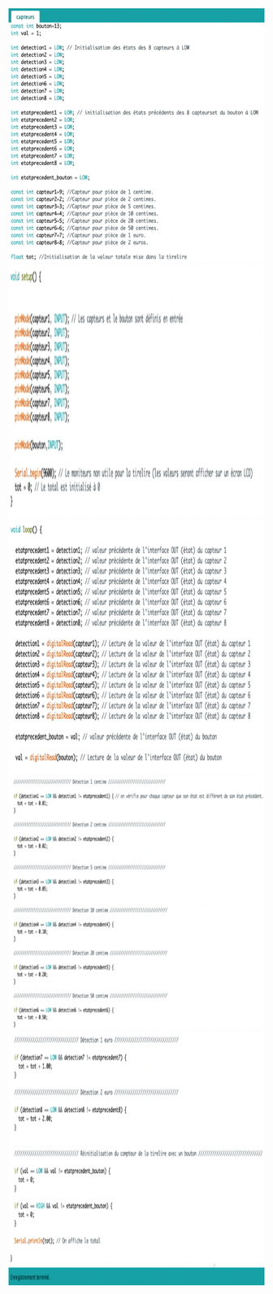 <img src="../../Images/Screen_code_capteur_1.png" alt="Screen code capteur 1" height="500"/>
<img src="../../Images/Screen_code_capteur_2.png" alt="Screen code capteur 2" height="500"/>
<img src="../../Images/Screen_code_capteur_3.png" alt="Screen code capteur 3" height="500"/>
<img src="../../Images/Screen_code_capteur_4.png" alt="Screen code capteur 4" height="500"/>
<img src="../../Images/Screen_code_capteur_5.png" alt="Screen code capteur 5" height="500"/>
